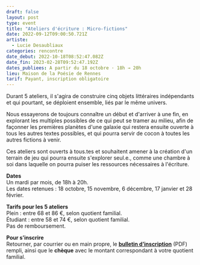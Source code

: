```yaml
---
draft: false
layout: post
type: event
title: "Ateliers d'écriture : Micro-fictions"
date: 2022-09-12T09:00:50.721Z
artiste:
  - Lucie Desaubliaux
categories: rencontre
date_debut: 2022-10-18T08:52:47.082Z
date_fin: 2023-02-28T09:52:47.192Z
dates_publiees: A partir du 18 octobre · 18h → 20h
lieu: Maison de la Poésie de Rennes
tarif: Payant, inscription obligatoire
---
```

Durant 5 ateliers, il s'agira de construire cinq objets littéraires indépendants et qui pourtant, se déploient ensemble, liés par le même univers. 

Nous essayerons de toujours connaître un début et d'arriver à une fin, en explorant les multiples possibles de ce qui peut se tramer au milieu, afin de façonner les premières planètes d'une galaxie qui restera ensuite ouverte à tous les autres textes possibles, et qui pourra servir de cocon à toutes les autres fictions à venir.

Ces ateliers sont ouverts à tous.tes et souhaitent amener à la création d'un terrain de jeu qui pourra ensuite s'explorer seul.e., comme une chambre à soi dans laquelle on pourra puiser les ressources nécessaires à l'écriture. 

**Dates**\
Un mardi par mois, de 18h à 20h.\
Les dates retenues : 18 octobre, 15 novembre, 6 décembre, 17 janvier et 28 février.

**Tarifs pour les 5 ateliers**\
Plein : entre 68 et 86 €, selon quotient familial.\
Étudiant : entre 58 et 74 €, selon quotient familial.\
Pas de remboursement.

**Pour s’inscrire**\
Retourner, par courrier ou en main propre, le **[bulletin d’inscription](/imgs/inscription-ateliers-d-criture-micro-fictions.pdf)** (PDF) rempli, ainsi que le **chèque** avec le montant correspondant à votre quotient familial.